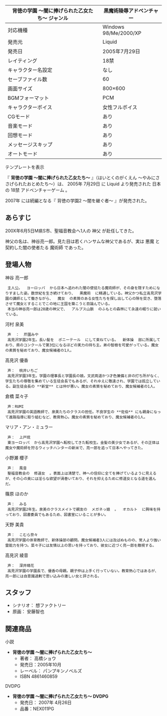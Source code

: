 背徳の学園 〜闇に捧げられた乙女たち〜  ジャンル  |  黒魔術陵辱アドベンチャー   
---|---  
対応機種  |  Windows 98/Me/2000/XP   
発売元  |  Liquid   
発売日  |  2005年7月29日   
レイティング  |  18禁   
キャラクター名設定  |  なし   
セーブファイル数  |  60   
画面サイズ  |  800×600   
BGMフォーマット  |  PCM   
キャラクターボイス  |  女性フルボイス   
CGモード  |  あり   
音楽モード  |  あり   
回想モード  |  あり   
メッセージスキップ  |  あり   
オートモード  |  あり   
テンプレートを表示  
  
『 **背徳の学園 〜闇に捧げられた乙女たち〜** 』（はいとくのがくえん 〜やみにささげられたおとめたち〜）は、  2005年  7月29日  に
Liquid  より発売された  日本  の  18禁  アドベンチャーゲーム  。

2007年  には続編となる『  背徳の学園2 〜闇を継ぐ者〜  』が発売された。

##  あらすじ  

200X年6月5日M県S市、聖福音教会へ1人の  神父  が赴任してきた。

神父の名は、神谷亮一郎。見た目は若くハンサムな神父であるが、実は  悪魔  と契約した闇の使者たる  魔術師  であった。

##  登場人物  

神谷 亮一郎

     主人公。  ヨーロッパ  から日本へ追われた闇の使徒たる魔術師が、その身を隠すためになりすました姿。数世紀を生き続けており、  黒魔術  に精通している。神父かつ私立高見沢学園の講師として働きながら、  魔女  の素質のある女性たちを探し出して心の隙を突き、堕落させて魔女とすることでこの地に王国を築こうと目論んでいる。 
     本当の神谷亮一郎は28歳の神父で、  アルプス山脈  のふもとの森林にて永遠の眠りに就いている。 
河村 泉美

     声  ：  芹園みや 
     高見沢学園2年生。長い髪を  ポニーテール  にして束ねている。  新体操  部に所属しており、県のコンクールで第3位になるほどの実力の持ち主。弟の智樹を可愛がっている。魔女の素質を秘めており、魔女候補者の1人。 
高見沢 優香

     声：  桃井いちご 
     高見沢学園3年生。学園の理事長と学園長の娘。文武両道かつ才色兼備と非の打ち所がなく、学生たちの尊敬を集めている生徒会長でもあるが、それゆえに敬遠され、学園では孤立している。副生徒会長の **新堂** とは仲が悪い。魔女の素質を秘めており、魔女候補者の1人。 
倉橋 菜々子

     声：RUMI 
     高見沢学園の英語教師で、泉美たちのクラスの担任。不良学生の **佐伯** にも親身になって進路指導に取り組むなど、教育熱心。魔女の素質を秘めており、魔女候補者の1人。 
マリア・アン・ミュラー

     声：  上戸琉 
     東ヨーロッパ  から高見沢学園へ転校してきた転校生。金髪の美少女であるが、その正体は魔女や魔術師を狩るウィッチハンターの新米で、亮一郎を追って日本へやってきた。 
小野瀬 櫻子

     声：  風音 
     聖福音教会の  修道女  。表面上は清楚で、神への信仰に全てを捧げているように見えるが、その心の奥には淫らな欲望が渦巻いており、それを抑えるために修道女となる道を選んだ。 
篠原 ほのか

     声：  みる 
     高見沢学園2年生。泉美のクラスメイトで親友の  メガネっ娘  。  オカルト  に興味を持っており、図書委員でもあるため、図書室にいることが多い。 
天野 美貴

     声：  こむら奈々 
     高見沢学園の体育教師で、新体操部の顧問。魔女候補者3人には及ばぬものの、常人より強い霊能力を持つ。菜々子には友情以上の思いを持っており、彼女に近づく亮一郎を敵視する。 
高見沢 綾音

     声：  深井晴花 
     高見沢学園の学園長で、優香の母親。親子仲は上手く行っていない。教育熱心ではあるが、亮一郎には自意識過剰で思い込みの激しい女と評される。 

##  スタッフ  

  * シナリオ：  想ファクトリー 
  * 原画：  安藤智也 

##  関連商品  

小説

    

  * **背徳の学園 〜闇に捧げられた乙女たち〜**
    * 著者：  高橋ショウ 
    * 発売日：2005年10月 
    * レーベル：  パンプキンノベルズ 
    * ISBN 4861460859 

DVDPG

    

  * **背徳の学園 〜闇に捧げられた乙女たち〜 DVDPG**
    * 発売日：  2007年  4月26日 
    * 品番：NEX011PG 

